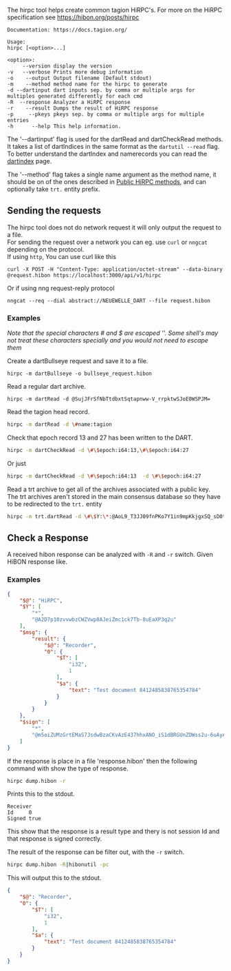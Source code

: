The hirpc tool helps create common tagion HiRPC's.
For more on the HiRPC specification see https://hibon.org/posts/hirpc

```
Documentation: https://docs.tagion.org/

Usage:
hirpc [<option>...]

<option>:
     --version display the version
-v   --verbose Prints more debug information
-o    --output Output filename (Default stdout)
-m    --method method name for the hirpc to generate
-d --dartinput dart inputs sep. by comma or multiple args for multiples generated differently for each cmd
-R  --response Analyzer a HiRPC response
-r    --result Dumps the result of HiRPC response
-p     --pkeys pkeys sep. by comma or multiple args for multiple entries
-h      --help This help information.
```

The '--dartinput' flag is used for the dartRead and dartCheckRead methods.  
It takes a list of dartIndices in the same format as the `dartutil --read` flag.  
To better understand the dartIndex and namerecords you can read the [dartindex](https://docs.tagion.org/docs/protocols/dart/dartindex) page.  


The '--method' flag takes a single name argument as the method name, it should be on of the ones described in [Public HiRPC methods](https://docs.tagion.org/docs/protocols/hirpcmethods), and can optionally take `trt.` entity prefix.  


## Sending the requests
The hirpc tool does not do network request it will only output the request to a file.  
For sending the request over a network you can eg. use `curl` or `nngcat` depending on the protocol.  
If using `http`, You can use curl like this
```
curl -X POST -H "Content-Type: application/octet-stream" --data-binary @request.hibon https://localhost:3000/api/v1/hirpc
```

Or if using nng request-reply protocol
```
nngcat --req --dial abstract://NEUEWELLE_DART --file request.hibon
```


### Examples
*Note that the special characters # and $ are escaped '\'. Some shell's may not treat these characters specially and you would not need to escape them*

Create a dartBullseye request and save it to a file.
```
hirpc -m dartBullseye -o bullseye_request.hibon
```

Read a regular dart archive.
```
hirpc -m dartRead -d @SujJFrSfNbTtdbxtSqtapnww-V_rrpktwSJoE0WSPJM=
```

Read the tagion head record.

```sh
hirpc -m dartRead -d \#name:tagion
```

Check that epoch record 13 and 27 has been written to the DART.
```sh
hirpc -m dartCheckRead -d \#\$epoch:i64:13,\#\$epoch:i64:27
```
Or just
```sh
hirpc -m dartCheckRead -d \#\$epoch:i64:13  -d \#\$epoch:i64:27
```


Read a trt archive to get all of the archives associated with a public key.  
The trt archives aren't stored in the main consensus database so they have to be redirected to the `trt.` entity
```sh
hirpc -m trt.dartRead -d \#\$Y:\*:@AoL9_T3JJ09fnPKo7Y1in9mpKkjgxSQ_sD0t0CPCcLKk
```

## Check a Response

A received hibon response can be analyzed with `-R` and `-r` switch.
Given HiBON response like.

### Examples
```json
{
    "$@": "HiRPC",
    "$Y": [
        "*",
        "@A2D7p10zvvwbzCWZVwp8AJeiZmc1ck7Tb-8uEaXP3q2u"
    ],
    "$msg": {
        "result": {
            "$@": "Recorder",
            "0": {
                "$T": [
                    "i32",
                    1
                ],
                "$a": {
                    "text": "Test document 8412485838765354784"
                }
            }
        }
    },
    "$sign": [
        "*",
        "@m5oiZUMzGrtEMaS7JsdwBzaCKvAzE437hhxANO_iS1dBRGUnZDWss2u-6uAyAYMUFH13JbIYy4rquQZwRhYADQ=="
    ]
}
```
If the response is place in a file 'response.hibon' then the following command with show the type of response.
```sh
hirpc dump.hibon -r
```
Prints this to the stdout.
```
Receiver
Id     0
Signed true
```
This show that the response is a result type and thery is not session Id and that response is signed correctly.

The result of the response can be filter out, with the `-r` switch.
```sh 
hirpc dump.hibon -R|hibonutil -pc
```

This will output this to the stdout.
```json
{
    "$@": "Recorder",
    "0": {
        "$T": [
            "i32",
            1
        ],
        "$a": {
            "text": "Test document 8412485838765354784"
        }
    }
}
```
